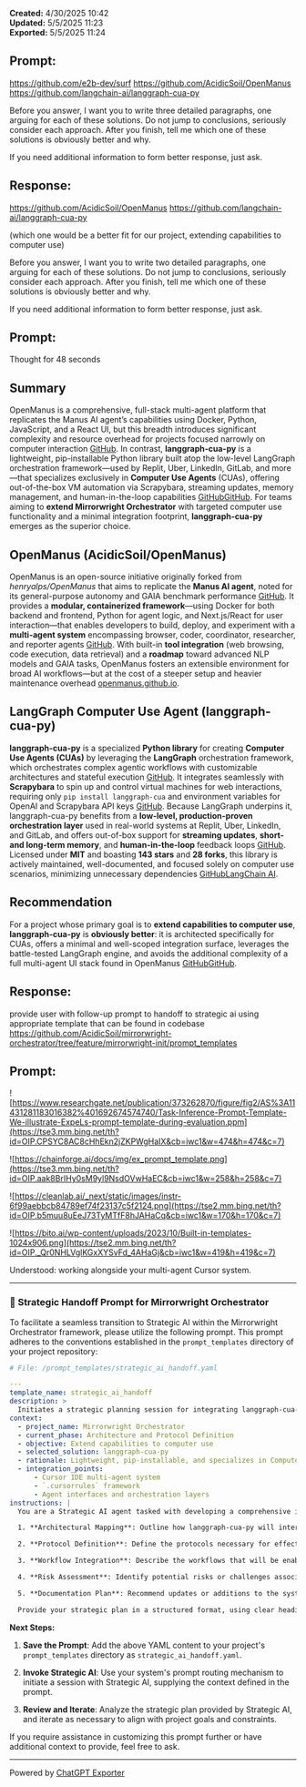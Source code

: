 **Created:** 4/30/2025 10:42  
**Updated:** 5/5/2025 11:23  
**Exported:** 5/5/2025 11:24  

## Prompt:
https://github.com/e2b-dev/surf
https://github.com/AcidicSoil/OpenManus
https://github.com/langchain-ai/langgraph-cua-py

Before you answer, I want you to write three detailed paragraphs, one arguing for each of these solutions. Do not jump to conclusions, seriously consider each approach. After you finish, tell me which one of these solutions is obviously better and why.

If you need additional information to form better response, just ask.

## Response:
https://github.com/AcidicSoil/OpenManus
https://github.com/langchain-ai/langgraph-cua-py

(which one would be a better fit for our project, extending capabilities to computer use)


Before you answer, I want you to write two detailed paragraphs, one arguing for each of these solutions. Do not jump to conclusions, seriously consider each approach. After you finish, tell me which one of these solutions is obviously better and why.

If you need additional information to form better response, just ask.

## Prompt:
Thought for 48 seconds

Summary
-------

OpenManus is a comprehensive, full-stack multi-agent platform that replicates the Manus AI agent’s capabilities using Docker, Python, JavaScript, and a React UI, but this breadth introduces significant complexity and resource overhead for projects focused narrowly on computer interaction [GitHub](https://github.com/AcidicSoil/OpenManus). In contrast, **langgraph-cua-py** is a lightweight, pip-installable Python library built atop the low-level LangGraph orchestration framework—used by Replit, Uber, LinkedIn, GitLab, and more—that specializes exclusively in **Computer Use Agents** (CUAs), offering out-of-the-box VM automation via Scrapybara, streaming updates, memory management, and human-in-the-loop capabilities [GitHub](https://github.com/langchain-ai/langgraph-cua-py)[GitHub](https://github.com/langchain-ai/langgraph?utm_source=chatgpt.com). For teams aiming to **extend Mirrorwright Orchestrator** with targeted computer use functionality and a minimal integration footprint, **langgraph-cua-py** emerges as the superior choice.

OpenManus (AcidicSoil/OpenManus)
--------------------------------

OpenManus is an open-source initiative originally forked from _henryalps/OpenManus_ that aims to replicate the **Manus AI agent**, noted for its general-purpose autonomy and GAIA benchmark performance [GitHub](https://github.com/AcidicSoil/OpenManus). It provides a **modular, containerized framework**—using Docker for both backend and frontend, Python for agent logic, and Next.js/React for user interaction—that enables developers to build, deploy, and experiment with a **multi-agent system** encompassing browser, coder, coordinator, researcher, and reporter agents [GitHub](https://github.com/AcidicSoil/OpenManus). With built-in **tool integration** (web browsing, code execution, data retrieval) and a **roadmap** toward advanced NLP models and GAIA tasks, OpenManus fosters an extensible environment for broad AI workflows—but at the cost of a steeper setup and heavier maintenance overhead [openmanus.github.io](https://openmanus.github.io/?utm_source=chatgpt.com).

LangGraph Computer Use Agent (langgraph-cua-py)
-----------------------------------------------

**langgraph-cua-py** is a specialized **Python library** for creating **Computer Use Agents (CUAs)** by leveraging the **LangGraph** orchestration framework, which orchestrates complex agentic workflows with customizable architectures and stateful execution [GitHub](https://github.com/langchain-ai/langgraph-cua-py). It integrates seamlessly with **Scrapybara** to spin up and control virtual machines for web interactions, requiring only `pip install langgraph-cua` and environment variables for OpenAI and Scrapybara API keys [GitHub](https://github.com/langchain-ai/langgraph-cua-py). Because LangGraph underpins it, langgraph-cua-py benefits from a **low-level, production-proven orchestration layer** used in real-world systems at Replit, Uber, LinkedIn, and GitLab, and offers out-of-box support for **streaming updates**, **short- and long-term memory**, and **human-in-the-loop** feedback loops [GitHub](https://github.com/langchain-ai/langgraph?utm_source=chatgpt.com). Licensed under **MIT** and boasting **143 stars** and **28 forks**, this library is actively maintained, well-documented, and focused solely on computer use scenarios, minimizing unnecessary dependencies [GitHub](https://github.com/langchain-ai/langgraph-cua-py)[LangChain AI](https://langchain-ai.github.io/langgraphjs/agents/overview/?utm_source=chatgpt.com).

Recommendation
--------------

For a project whose primary goal is to **extend capabilities to computer use**, **langgraph-cua-py** is **obviously better**: it is architected specifically for CUAs, offers a minimal and well-scoped integration surface, leverages the battle-tested LangGraph engine, and avoids the additional complexity of a full multi-agent UI stack found in OpenManus [GitHub](https://github.com/langchain-ai/langgraph-cua-py)[GitHub](https://github.com/AcidicSoil/OpenManus).

## Response:
provide user with follow-up prompt to handoff to strategic ai using appropriate template that can be found in codebase https://github.com/AcidicSoil/mirrorwright-orchestrator/tree/feature/mirrorwright-init/prompt_templates

## Prompt:
![https://www.researchgate.net/publication/373262870/figure/fig2/AS%3A11431281183016382%401692674574740/Task-Inference-Prompt-Template-We-illustrate-ExpeLs-prompt-template-during-evaluation.ppm](https://tse3.mm.bing.net/th?id=OIP.CPSYC8AC8cHhEkn2jZKPWgHaIX&cb=iwc1&w=474&h=474&c=7)

![https://chainforge.ai/docs/img/ex_prompt_template.png](https://tse3.mm.bing.net/th?id=OIP.aak8BrIHy0sM9yl9NsdOVwHaEC&cb=iwc1&w=258&h=258&c=7)

![https://cleanlab.ai/_next/static/images/instr-6f99aebbcb84789ef74f23137c5f2124.png](https://tse2.mm.bing.net/th?id=OIP.b5muu8uEeJ73TyMTfF8hJAHaCq&cb=iwc1&w=170&h=170&c=7)

![https://bito.ai/wp-content/uploads/2023/10/Built-in-templates-1024x906.png](https://tse2.mm.bing.net/th?id=OIP._Qr0NHLVglKGxXYSvFd_4AHaGj&cb=iwc1&w=419&h=419&c=7)

Understood: working alongside your multi-agent Cursor system.

* * *

### 🧠 Strategic Handoff Prompt for Mirrorwright Orchestrator

To facilitate a seamless transition to Strategic AI within the Mirrorwright Orchestrator framework, please utilize the following prompt. This prompt adheres to the conventions established in the `prompt_templates` directory of your project repository:

```yaml
# File: /prompt_templates/strategic_ai_handoff.yaml

---
template_name: strategic_ai_handoff
description: >
  Initiates a strategic planning session for integrating langgraph-cua-py into the Mirrorwright Orchestrator, focusing on enhancing computer use capabilities.
context:
  - project_name: Mirrorwright Orchestrator
  - current_phase: Architecture and Protocol Definition
  - objective: Extend capabilities to computer use
  - selected_solution: langgraph-cua-py
  - rationale: Lightweight, pip-installable, and specializes in Computer Use Agents (CUAs)
  - integration_points:
      - Cursor IDE multi-agent system
      - `.cursorrules` framework
      - Agent interfaces and orchestration layers
instructions: |
  You are a Strategic AI agent tasked with developing a comprehensive integration plan for langgraph-cua-py within the Mirrorwright Orchestrator. Your responsibilities include:

  1. **Architectural Mapping**: Outline how langgraph-cua-py will interface with existing components, including the Cursor IDE agents and `.cursorrules`.

  2. **Protocol Definition**: Define the protocols necessary for effective communication between langgraph-cua-py and other system components.

  3. **Workflow Integration**: Describe the workflows that will be enabled or enhanced by incorporating langgraph-cua-py.

  4. **Risk Assessment**: Identify potential risks or challenges associated with the integration and propose mitigation strategies.

  5. **Documentation Plan**: Recommend updates or additions to the system documentation to reflect the integration.

  Provide your strategic plan in a structured format, using clear headings and bullet points where appropriate.
```

**Next Steps:**

1.  **Save the Prompt**: Add the above YAML content to your project's `prompt_templates` directory as `strategic_ai_handoff.yaml`.
    
2.  **Invoke Strategic AI**: Use your system's prompt routing mechanism to initiate a session with Strategic AI, supplying the context defined in the prompt.
    
3.  **Review and Iterate**: Analyze the strategic plan provided by Strategic AI, and iterate as necessary to align with project goals and constraints.
    

If you require assistance in customizing this prompt further or have additional context to provide, feel free to ask.



---
Powered by [ChatGPT Exporter](https://www.chatgptexporter.com)